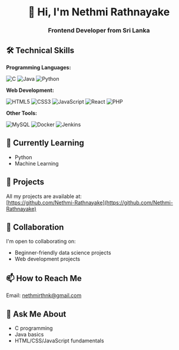 <h1 align="center">👋 Hi, I'm Nethmi Rathnayake</h1>
<h3 align="center">Frontend Developer from Sri Lanka</h3>

## 🛠️ Technical Skills

**Programming Languages:**
<p>
  <img src="https://img.shields.io/badge/C-00599C?style=flat&logo=c&logoColor=white" alt="C">
  <img src="https://img.shields.io/badge/Java-ED8B00?style=flat&logo=java&logoColor=white" alt="Java">
  <img src="https://img.shields.io/badge/Python-3776AB?style=flat&logo=python&logoColor=white" alt="Python">
</p>

**Web Development:**
<p>
  <img src="https://img.shields.io/badge/HTML5-E34F26?style=flat&logo=html5&logoColor=white" alt="HTML5">
  <img src="https://img.shields.io/badge/CSS3-1572B6?style=flat&logo=css3&logoColor=white" alt="CSS3">
  <img src="https://img.shields.io/badge/JavaScript-F7DF1E?style=flat&logo=javascript&logoColor=black" alt="JavaScript">
  <img src="https://img.shields.io/badge/React-20232A?style=flat&logo=react&logoColor=61DAFB" alt="React">
  <img src="https://img.shields.io/badge/PHP-777BB4?style=flat&logo=php&logoColor=white" alt="PHP">
</p>

**Other Tools:**
<p>
  <img src="https://img.shields.io/badge/MySQL-00000F?style=flat&logo=mysql&logoColor=white" alt="MySQL">
  <img src="https://img.shields.io/badge/Docker-2496ED?style=flat&logo=docker&logoColor=white" alt="Docker">
  <img src="https://img.shields.io/badge/Jenkins-D24939?style=flat&logo=jenkins&logoColor=white" alt="Jenkins">
</p>

## 🌱 Currently Learning
- Python
- Machine Learning

## 💼 Projects
All my projects are available at:  
[https://github.com/Nethmi-Rathnayake](https://github.com/Nethmi-Rathnayake)

## 🤝 Collaboration
I'm open to collaborating on:
- Beginner-friendly data science projects
- Web development projects

## 📫 How to Reach Me
Email: [nethmirthnk@gmail.com](mailto:nethmirthnk@gmail.com)

## 💬 Ask Me About
- C programming
- Java basics
- HTML/CSS/JavaScript fundamentals
